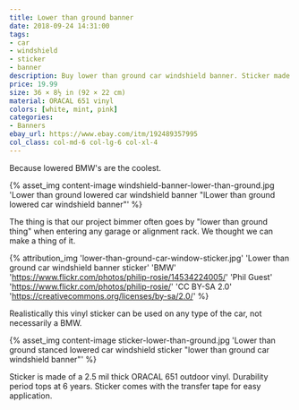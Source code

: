 ```yaml
---
title: Lower than ground banner
date: 2018-09-24 14:31:00
tags:
- car
- windshield
- sticker
- banner
description: Buy lower than ground car windshield banner. Sticker made of ORACAL vinyl.
price: 19.99
size: 36 × 8½ in (92 × 22 cm)
material: ORACAL 651 vinyl
colors: [white, mint, pink]
categories:
- Banners
ebay_url: https://www.ebay.com/itm/192489357995
col_class: col-md-6 col-lg-6 col-xl-4
---
```


Because lowered BMW's are the coolest.

<!-- more -->
{% asset_img content-image windshield-banner-lower-than-ground.jpg 'Lower than ground lowered car windshield banner "lLower than ground lowered car windshield banner"' %}

The thing is that our project bimmer often goes by "lower than ground thing" when entering any garage or alignment rack. We thought we can make a thing of it.

{% attribution_img
  'lower-than-ground-car-window-sticker.jpg'
  'Lower than ground car windshield banner sticker'
  'BMW'
  'https://www.flickr.com/photos/philip-rosie/14534224005/'
  'Phil Guest'
  'https://www.flickr.com/photos/philip-rosie/'
  'CC BY-SA 2.0'
  'https://creativecommons.org/licenses/by-sa/2.0/'
%}

Realistically this vinyl sticker can be used on any type of the car, not necessarily a BMW.

{% asset_img content-image sticker-lower-than-ground.jpg 'Lower than ground stanced lowered car windshield sticker "lower than ground car windshield banner"' %}

Sticker is made of a 2.5 mil thick ORACAL 651 outdoor vinyl. Durability period tops at 6 years. Sticker comes with the transfer tape for easy application.
